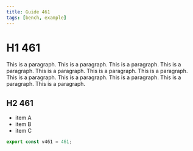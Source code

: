 ```yaml
---
title: Guide 461
tags: [bench, example]
---
```


# H1 461

This is a paragraph. This is a paragraph. This is a paragraph. This is a paragraph. This is a paragraph. This is a paragraph. This is a paragraph. This is a paragraph. This is a paragraph. This is a paragraph. This is a paragraph. This is a paragraph. 

## H2 461

- item A
- item B
- item C

```ts
export const v461 = 461;
```
